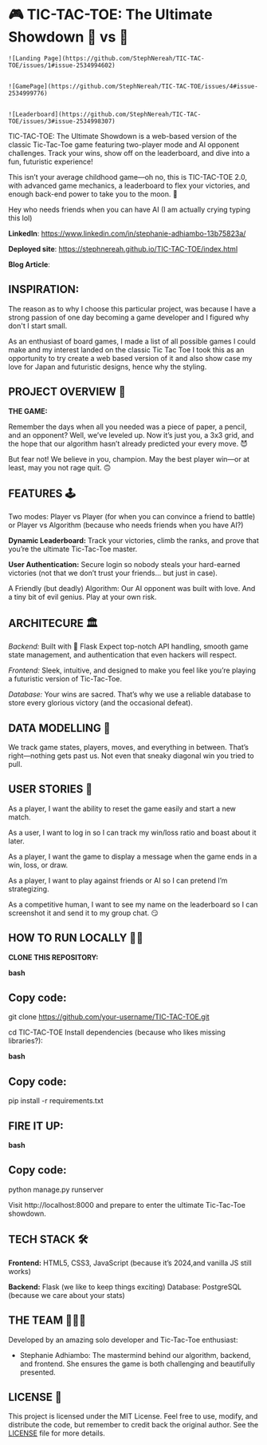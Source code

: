 
# 🎮 TIC-TAC-TOE: The Ultimate Showdown 🤖 vs 🧠

    ![Landing Page](https://github.com/StephNereah/TIC-TAC-TOE/issues/1#issue-2534994602)
    

    ![GamePage](https://github.com/StephNereah/TIC-TAC-TOE/issues/4#issue-2534999776)
    

    ![Leaderboard](https://github.com/StephNereah/TIC-TAC-TOE/issues/3#issue-2534998307)


TIC-TAC-TOE: The Ultimate Showdown is a web-based version of the classic Tic-Tac-Toe game featuring two-player mode and AI opponent challenges. Track your wins, show off on the leaderboard, and dive into a fun, futuristic experience!
 

This isn’t your average childhood game—oh no, this is TIC-TAC-TOE 2.0, with advanced game mechanics, a leaderboard to flex your victories, and enough back-end power to take you to the moon. 🚀 

Hey who needs friends when you can have AI (I am actually crying typing this lol)

**LinkedIn**: https://www.linkedin.com/in/stephanie-adhiambo-13b75823a/

**Deployed site**: https://stephnereah.github.io/TIC-TAC-TOE/index.html

**Blog Article**: 


INSPIRATION:
---

The reason as to why I choose this particular project, was because I have a strong passion of one day becoming a game developer and I figured why don't I start small. 

As an enthusiast of board games, I made a list of all possible games I could make and my interest landed on the classic Tic Tac Toe
I took this as an opportunity to try create a web based version of it and also show case my love for Japan and futuristic designs, hence why the styling. 

PROJECT OVERVIEW 🎨
---
**THE GAME:**

Remember the days when all you needed was a piece of paper, a pencil, and an opponent? Well, we’ve leveled up. Now it’s just you, a 3x3 grid, and the hope that our algorithm hasn’t already predicted your every move. 😈

But fear not! We believe in you, champion. May the best player win—or at least, may you not rage quit. 🙃


FEATURES 🕹️
---

Two modes: Player vs Player (for when you can convince a friend to battle) or Player vs Algorithm (because who needs friends when you have AI?)

**Dynamic Leaderboard:** 
Track your victories, climb the ranks, and prove that you’re the ultimate Tic-Tac-Toe master.

**User Authentication:**
 Secure login so nobody steals your hard-earned victories (not that we don’t trust your friends… but just in case).

A Friendly (but deadly) Algorithm: Our AI opponent was built with love. And a tiny bit of evil genius. Play at your own risk.


ARCHITECURE 🏛️
---

*Backend:* 
Built with 🐍 Flask  Expect top-notch API handling, smooth game state management, and authentication that even hackers will respect.

*Frontend:* 
Sleek, intuitive, and designed to make you feel like you’re playing a futuristic version of Tic-Tac-Toe.

*Database:* 
Your wins are sacred. That’s why we use a reliable database to store every glorious victory (and the occasional defeat).


DATA MODELLING 🧠
---

We track game states, players, moves, and everything in between. That’s right—nothing gets past us. Not even that sneaky diagonal win you tried to pull.


USER STORIES 📖
---

As a player, I want the ability to reset the game easily and start a new match.

As a user, I want to log in so I can track my win/loss ratio and boast about it later.

As a player, I want the game to display a message when the game ends in a win, loss, or draw.

As a player, I want to play against friends or AI so I can pretend I’m strategizing.

As a competitive human, I want to see my name on the leaderboard so I can screenshot it and send it to my group chat. 😏


HOW TO RUN LOCALLY 🏃‍♂️
---

**CLONE THIS REPOSITORY:**

**bash**

Copy code:
---

git clone https://github.com/your-username/TIC-TAC-TOE.git

cd TIC-TAC-TOE
Install dependencies (because who likes missing libraries?):


**bash**

Copy code:
---

pip install -r requirements.txt


FIRE IT UP:
---

**bash**

Copy code:
---

python manage.py runserver

Visit http://localhost:8000 and prepare to enter the ultimate Tic-Tac-Toe showdown.


TECH STACK 🛠️
---

**Frontend:**
 HTML5, CSS3, JavaScript (because it’s 2024,and vanilla JS still works)

**Backend:**
Flask (we like to keep things exciting)
Database: PostgreSQL (because we care about your stats)


THE TEAM 🧑‍🤝‍🧑
---

Developed by an amazing solo developer and Tic-Tac-Toe enthusiast:

- Stephanie Adhiambo: The mastermind behind our algorithm, backend, and frontend. She ensures the game is both challenging and beautifully presented.


LICENSE 📜
---

This project is licensed under the MIT License. Feel free to use, modify, and distribute the code, but remember to credit back the original author. 
See the [LICENSE](./LICENSE) file for more details.